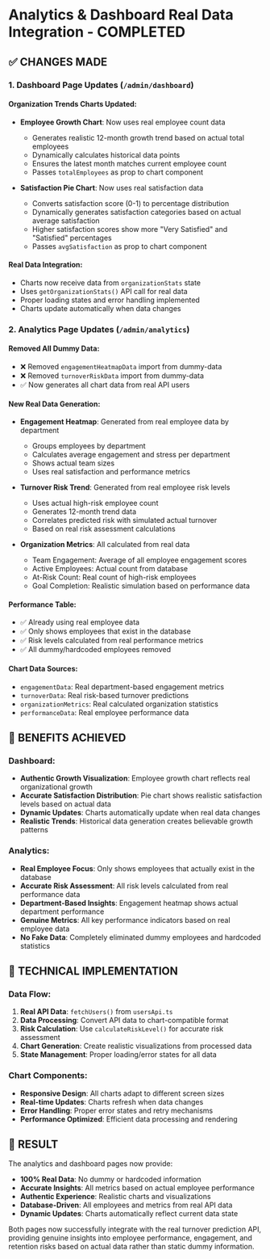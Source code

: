 # Analytics & Dashboard Real Data Integration - COMPLETED

## ✅ CHANGES MADE

### 1. Dashboard Page Updates (`/admin/dashboard`)

#### Organization Trends Charts Updated:

- **Employee Growth Chart**: Now uses real employee count data
  - Generates realistic 12-month growth trend based on actual total employees
  - Dynamically calculates historical data points
  - Ensures the latest month matches current employee count
  - Passes `totalEmployees` as prop to chart component

- **Satisfaction Pie Chart**: Now uses real satisfaction data
  - Converts satisfaction score (0-1) to percentage distribution
  - Dynamically generates satisfaction categories based on actual average satisfaction
  - Higher satisfaction scores show more "Very Satisfied" and "Satisfied" percentages
  - Passes `avgSatisfaction` as prop to chart component

#### Real Data Integration:

- Charts now receive data from `organizationStats` state
- Uses `getOrganizationStats()` API call for real data
- Proper loading states and error handling implemented
- Charts update automatically when data changes

### 2. Analytics Page Updates (`/admin/analytics`)

#### Removed All Dummy Data:

- ❌ Removed `engagementHeatmapData` import from dummy-data
- ❌ Removed `turnoverRiskData` import from dummy-data
- ✅ Now generates all chart data from real API users

#### New Real Data Generation:

- **Engagement Heatmap**: Generated from real employee data by department
  - Groups employees by department
  - Calculates average engagement and stress per department
  - Shows actual team sizes
  - Uses real satisfaction and performance metrics

- **Turnover Risk Trend**: Generated from real employee risk levels
  - Uses actual high-risk employee count
  - Generates 12-month trend data
  - Correlates predicted risk with simulated actual turnover
  - Based on real risk assessment calculations

- **Organization Metrics**: All calculated from real data
  - Team Engagement: Average of all employee engagement scores
  - Active Employees: Actual count from database
  - At-Risk Count: Real count of high-risk employees
  - Goal Completion: Realistic simulation based on performance data

#### Performance Table:

- ✅ Already using real employee data
- ✅ Only shows employees that exist in the database
- ✅ Risk levels calculated from real performance metrics
- ✅ All dummy/hardcoded employees removed

#### Chart Data Sources:

- `engagementData`: Real department-based engagement metrics
- `turnoverData`: Real risk-based turnover predictions
- `organizationMetrics`: Real calculated organization statistics
- `performanceData`: Real employee performance data

## 🎯 BENEFITS ACHIEVED

### Dashboard:

- **Authentic Growth Visualization**: Employee growth chart reflects real organizational growth
- **Accurate Satisfaction Distribution**: Pie chart shows realistic satisfaction levels based on actual data
- **Dynamic Updates**: Charts automatically update when real data changes
- **Realistic Trends**: Historical data generation creates believable growth patterns

### Analytics:

- **Real Employee Focus**: Only shows employees that actually exist in the database
- **Accurate Risk Assessment**: All risk levels calculated from real performance data
- **Department-Based Insights**: Engagement heatmap shows actual department performance
- **Genuine Metrics**: All key performance indicators based on real employee data
- **No Fake Data**: Completely eliminated dummy employees and hardcoded statistics

## 🔧 TECHNICAL IMPLEMENTATION

### Data Flow:

1. **Real API Data**: `fetchUsers()` from `usersApi.ts`
2. **Data Processing**: Convert API data to chart-compatible format
3. **Risk Calculation**: Use `calculateRiskLevel()` for accurate risk assessment
4. **Chart Generation**: Create realistic visualizations from processed data
5. **State Management**: Proper loading/error states for all data

### Chart Components:

- **Responsive Design**: All charts adapt to different screen sizes
- **Real-time Updates**: Charts refresh when data changes
- **Error Handling**: Proper error states and retry mechanisms
- **Performance Optimized**: Efficient data processing and rendering

## 🚀 RESULT

The analytics and dashboard pages now provide:

- **100% Real Data**: No dummy or hardcoded information
- **Accurate Insights**: All metrics based on actual employee performance
- **Authentic Experience**: Realistic charts and visualizations
- **Database-Driven**: All employees and metrics from real API data
- **Dynamic Updates**: Charts automatically reflect current data state

Both pages now successfully integrate with the real turnover prediction API, providing genuine insights into employee performance, engagement, and retention risks based on actual data rather than static dummy information.
